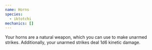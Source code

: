```yaml
---
name: Horns
species:
  - iktotchi
mechanics: []
---
```

Your horns are a natural weapon, which you can use to make unarmed strikes. Additionally, your unarmed strikes deal 1d6 kinetic damage.
